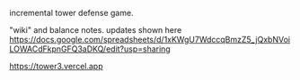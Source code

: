 incremental tower defense game.

"wiki" and balance notes. updates shown here
https://docs.google.com/spreadsheets/d/1xKWgU7WdccqBmzZ5_jQxbNVoiLOWACdFkpnGFQ3aDKQ/edit?usp=sharing

https://tower3.vercel.app

